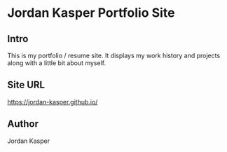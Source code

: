 # Jordan Kasper Portfolio Site
## Intro
This is my portfolio / resume site.  It displays my work history and projects along with a little bit about myself.

## Site URL
https://jordan-kasper.github.io/

## Author
Jordan Kasper
